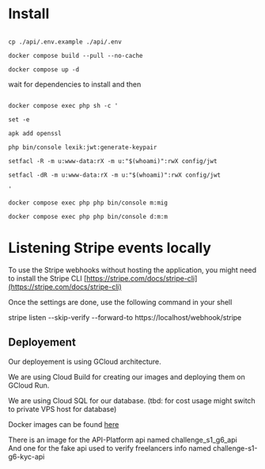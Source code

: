 
# Install

  

```

cp ./api/.env.example ./api/.env

docker compose build --pull --no-cache

docker compose up -d

```

  

wait for dependencies to install and then

  

```

docker compose exec php sh -c '

set -e

apk add openssl

php bin/console lexik:jwt:generate-keypair

setfacl -R -m u:www-data:rX -m u:"$(whoami)":rwX config/jwt

setfacl -dR -m u:www-data:rX -m u:"$(whoami)":rwX config/jwt

'

docker compose exec php php bin/console m:mig

docker compose exec php php bin/console d:m:m

```
# Listening Stripe events locally

To use the Stripe webhooks without hosting the application, you might need to install the Stripe CLI  [https://stripe.com/docs/stripe-cli](https://stripe.com/docs/stripe-cli)

Once the settings are done, use the following command in your shell

stripe listen --skip-verify --forward-to https://localhost/webhook/stripe

## Deployement

Our deployement is using GCloud architecture.

We are using Cloud Build for creating our images and deploying them on GCloud Run.

We are using Cloud SQL for our database. (tbd: for cost usage might switch to private VPS host for database)

Docker images can be found [here]([eu.gcr.io/challenge-s1/challenge_s1_g6_api])

There is an image for the API-Platform api named challenge_s1_g6_api \
And one for the fake api used to verify freelancers info named challenge-s1-g6-kyc-api